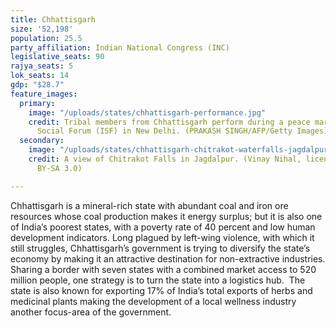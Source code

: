 ```yaml
---
title: Chhattisgarh
size: '52,198'
population: 25.5
party_affiliation: Indian National Congress (INC)
legislative_seats: 90
rajya_seats: 5
lok_seats: 14
gdp: "$28.7"
feature_images:
  primary:
    image: "/uploads/states/chhattisgarh-performance.jpg"
    credit: Tribal members from Chhattisgarh perform during a peace march at the India
      Social Forum (ISF) in New Delhi. (PRAKASH SINGH/AFP/Getty Images)
  secondary:
    image: "/uploads/states/chhattisgarh-chitrakot-waterfalls-jagdalpur.jpg"
    credit: A view of Chitrakot Falls in Jagdalpur. (Vinay Nihal, licensed under CC
      BY-SA 3.0)

---
```

Chhattisgarh is a mineral-rich state with abundant coal and iron ore resources whose coal production makes it energy surplus; but it is also one of India’s poorest states, with a poverty rate of 40 percent and low human development indicators. Long plagued by left-wing violence, with which it still struggles, Chhattisgarh’s government is trying to diversify the state’s economy by making it an attractive destination for non-extractive industries. Sharing a border with seven states with a combined market access to 520 million people, one strategy is to turn the state into a logistics hub.  The state is also known for exporting 17% of India’s total exports of herbs and medicinal plants making the development of a local wellness industry another focus-area of the government. 